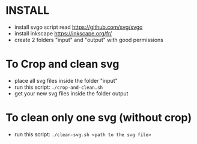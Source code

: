# INSTALL
 - install svgo script read https://github.com/svg/svgo
 - install inkscape https://inkscape.org/fr/
 -  create 2 folders "input" and "output" with good permissions

# To Crop and clean svg
 - place all svg files inside the folder "input"
 - run this script: `./crop-and-clean.sh`
 - get your new svg files inside the folder output

# To clean only one svg (without crop)
- run this script: `./clean-svg.sh <path to the svg file>`
